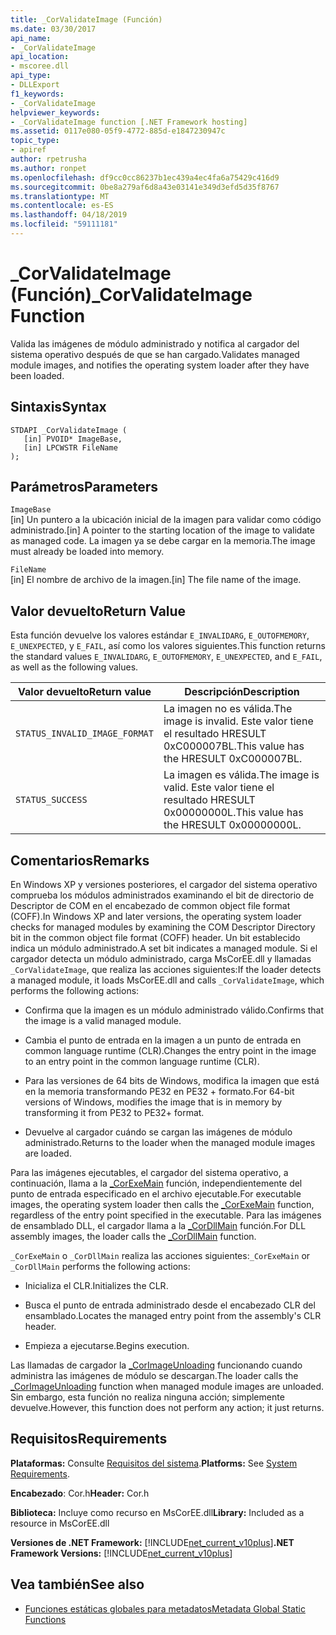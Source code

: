 ```yaml
---
title: _CorValidateImage (Función)
ms.date: 03/30/2017
api_name:
- _CorValidateImage
api_location:
- mscoree.dll
api_type:
- DLLExport
f1_keywords:
- _CorValidateImage
helpviewer_keywords:
- _CorValidateImage function [.NET Framework hosting]
ms.assetid: 0117e080-05f9-4772-885d-e1847230947c
topic_type:
- apiref
author: rpetrusha
ms.author: ronpet
ms.openlocfilehash: df9cc0cc86237b1ec439a4ec4fa6a75429c416d9
ms.sourcegitcommit: 0be8a279af6d8a43e03141e349d3efd5d35f8767
ms.translationtype: MT
ms.contentlocale: es-ES
ms.lasthandoff: 04/18/2019
ms.locfileid: "59111181"
---
```

# <a name="corvalidateimage-function"></a><span data-ttu-id="da5ba-102">_CorValidateImage (Función)</span><span class="sxs-lookup"><span data-stu-id="da5ba-102">_CorValidateImage Function</span></span>
<span data-ttu-id="da5ba-103">Valida las imágenes de módulo administrado y notifica al cargador del sistema operativo después de que se han cargado.</span><span class="sxs-lookup"><span data-stu-id="da5ba-103">Validates managed module images, and notifies the operating system loader after they have been loaded.</span></span>  
  
## <a name="syntax"></a><span data-ttu-id="da5ba-104">Sintaxis</span><span class="sxs-lookup"><span data-stu-id="da5ba-104">Syntax</span></span>  
  
```  
STDAPI _CorValidateImage (   
   [in] PVOID* ImageBase,  
   [in] LPCWSTR FileName  
);  
```  
  
## <a name="parameters"></a><span data-ttu-id="da5ba-105">Parámetros</span><span class="sxs-lookup"><span data-stu-id="da5ba-105">Parameters</span></span>  
 `ImageBase`  
 <span data-ttu-id="da5ba-106">[in] Un puntero a la ubicación inicial de la imagen para validar como código administrado.</span><span class="sxs-lookup"><span data-stu-id="da5ba-106">[in] A pointer to the starting location of the image to validate as managed code.</span></span> <span data-ttu-id="da5ba-107">La imagen ya se debe cargar en la memoria.</span><span class="sxs-lookup"><span data-stu-id="da5ba-107">The image must already be loaded into memory.</span></span>  
  
 `FileName`  
 <span data-ttu-id="da5ba-108">[in] El nombre de archivo de la imagen.</span><span class="sxs-lookup"><span data-stu-id="da5ba-108">[in] The file name of the image.</span></span>  
  
## <a name="return-value"></a><span data-ttu-id="da5ba-109">Valor devuelto</span><span class="sxs-lookup"><span data-stu-id="da5ba-109">Return Value</span></span>  
 <span data-ttu-id="da5ba-110">Esta función devuelve los valores estándar `E_INVALIDARG`, `E_OUTOFMEMORY`, `E_UNEXPECTED`, y `E_FAIL`, así como los valores siguientes.</span><span class="sxs-lookup"><span data-stu-id="da5ba-110">This function returns the standard values `E_INVALIDARG`, `E_OUTOFMEMORY`, `E_UNEXPECTED`, and `E_FAIL`, as well as the following values.</span></span>  
  
|<span data-ttu-id="da5ba-111">Valor devuelto</span><span class="sxs-lookup"><span data-stu-id="da5ba-111">Return value</span></span>|<span data-ttu-id="da5ba-112">Descripción</span><span class="sxs-lookup"><span data-stu-id="da5ba-112">Description</span></span>|  
|------------------|-----------------|  
|`STATUS_INVALID_IMAGE_FORMAT`|<span data-ttu-id="da5ba-113">La imagen no es válida.</span><span class="sxs-lookup"><span data-stu-id="da5ba-113">The image is invalid.</span></span> <span data-ttu-id="da5ba-114">Este valor tiene el resultado HRESULT 0xC000007BL.</span><span class="sxs-lookup"><span data-stu-id="da5ba-114">This value has the HRESULT 0xC000007BL.</span></span>|  
|`STATUS_SUCCESS`|<span data-ttu-id="da5ba-115">La imagen es válida.</span><span class="sxs-lookup"><span data-stu-id="da5ba-115">The image is valid.</span></span> <span data-ttu-id="da5ba-116">Este valor tiene el resultado HRESULT 0x00000000L.</span><span class="sxs-lookup"><span data-stu-id="da5ba-116">This value has the HRESULT 0x00000000L.</span></span>|  
  
## <a name="remarks"></a><span data-ttu-id="da5ba-117">Comentarios</span><span class="sxs-lookup"><span data-stu-id="da5ba-117">Remarks</span></span>  
 <span data-ttu-id="da5ba-118">En Windows XP y versiones posteriores, el cargador del sistema operativo comprueba los módulos administrados examinando el bit de directorio de Descriptor de COM en el encabezado de common object file format (COFF).</span><span class="sxs-lookup"><span data-stu-id="da5ba-118">In Windows XP and later versions, the operating system loader checks for managed modules by examining the COM Descriptor Directory bit in the common object file format (COFF) header.</span></span> <span data-ttu-id="da5ba-119">Un bit establecido indica un módulo administrado.</span><span class="sxs-lookup"><span data-stu-id="da5ba-119">A set bit indicates a managed module.</span></span> <span data-ttu-id="da5ba-120">Si el cargador detecta un módulo administrado, carga MsCorEE.dll y llamadas `_CorValidateImage`, que realiza las acciones siguientes:</span><span class="sxs-lookup"><span data-stu-id="da5ba-120">If the loader detects a managed module, it loads MsCorEE.dll and calls `_CorValidateImage`, which performs the following actions:</span></span>  
  
-   <span data-ttu-id="da5ba-121">Confirma que la imagen es un módulo administrado válido.</span><span class="sxs-lookup"><span data-stu-id="da5ba-121">Confirms that the image is a valid managed module.</span></span>  
  
-   <span data-ttu-id="da5ba-122">Cambia el punto de entrada en la imagen a un punto de entrada en common language runtime (CLR).</span><span class="sxs-lookup"><span data-stu-id="da5ba-122">Changes the entry point in the image to an entry point in the common language runtime (CLR).</span></span>  
  
-   <span data-ttu-id="da5ba-123">Para las versiones de 64 bits de Windows, modifica la imagen que está en la memoria transformando PE32 en PE32 + formato.</span><span class="sxs-lookup"><span data-stu-id="da5ba-123">For 64-bit versions of Windows, modifies the image that is in memory by transforming it from PE32 to PE32+ format.</span></span>  
  
-   <span data-ttu-id="da5ba-124">Devuelve al cargador cuándo se cargan las imágenes de módulo administrado.</span><span class="sxs-lookup"><span data-stu-id="da5ba-124">Returns to the loader when the managed module images are loaded.</span></span>  
  
 <span data-ttu-id="da5ba-125">Para las imágenes ejecutables, el cargador del sistema operativo, a continuación, llama a la [_CorExeMain](../../../../docs/framework/unmanaged-api/hosting/corexemain-function.md) función, independientemente del punto de entrada especificado en el archivo ejecutable.</span><span class="sxs-lookup"><span data-stu-id="da5ba-125">For executable images, the operating system loader then calls the [_CorExeMain](../../../../docs/framework/unmanaged-api/hosting/corexemain-function.md) function, regardless of the entry point specified in the executable.</span></span> <span data-ttu-id="da5ba-126">Para las imágenes de ensamblado DLL, el cargador llama a la [_CorDllMain](../../../../docs/framework/unmanaged-api/hosting/cordllmain-function.md) función.</span><span class="sxs-lookup"><span data-stu-id="da5ba-126">For DLL assembly images, the loader calls the [_CorDllMain](../../../../docs/framework/unmanaged-api/hosting/cordllmain-function.md) function.</span></span>  
  
 <span data-ttu-id="da5ba-127">`_CorExeMain` o `_CorDllMain` realiza las acciones siguientes:</span><span class="sxs-lookup"><span data-stu-id="da5ba-127">`_CorExeMain` or `_CorDllMain` performs the following actions:</span></span>  
  
-   <span data-ttu-id="da5ba-128">Inicializa el CLR.</span><span class="sxs-lookup"><span data-stu-id="da5ba-128">Initializes the CLR.</span></span>  
  
-   <span data-ttu-id="da5ba-129">Busca el punto de entrada administrado desde el encabezado CLR del ensamblado.</span><span class="sxs-lookup"><span data-stu-id="da5ba-129">Locates the managed entry point from the assembly's CLR header.</span></span>  
  
-   <span data-ttu-id="da5ba-130">Empieza a ejecutarse.</span><span class="sxs-lookup"><span data-stu-id="da5ba-130">Begins execution.</span></span>  
  
 <span data-ttu-id="da5ba-131">Las llamadas de cargador la [_CorImageUnloading](../../../../docs/framework/unmanaged-api/hosting/corimageunloading-function.md) funcionando cuando administra las imágenes de módulo se descargan.</span><span class="sxs-lookup"><span data-stu-id="da5ba-131">The loader calls the [_CorImageUnloading](../../../../docs/framework/unmanaged-api/hosting/corimageunloading-function.md) function when managed module images are unloaded.</span></span> <span data-ttu-id="da5ba-132">Sin embargo, esta función no realiza ninguna acción; simplemente devuelve.</span><span class="sxs-lookup"><span data-stu-id="da5ba-132">However, this function does not perform any action; it just returns.</span></span>  
  
## <a name="requirements"></a><span data-ttu-id="da5ba-133">Requisitos</span><span class="sxs-lookup"><span data-stu-id="da5ba-133">Requirements</span></span>  
 <span data-ttu-id="da5ba-134">**Plataformas:** Consulte [Requisitos del sistema](../../../../docs/framework/get-started/system-requirements.md).</span><span class="sxs-lookup"><span data-stu-id="da5ba-134">**Platforms:** See [System Requirements](../../../../docs/framework/get-started/system-requirements.md).</span></span>  
  
 <span data-ttu-id="da5ba-135">**Encabezado**: Cor.h</span><span class="sxs-lookup"><span data-stu-id="da5ba-135">**Header:** Cor.h</span></span>  
  
 <span data-ttu-id="da5ba-136">**Biblioteca:** Incluye como recurso en MsCorEE.dll</span><span class="sxs-lookup"><span data-stu-id="da5ba-136">**Library:** Included as a resource in MsCorEE.dll</span></span>  
  
 <span data-ttu-id="da5ba-137">**Versiones de .NET Framework:** [!INCLUDE[net_current_v10plus](../../../../includes/net-current-v10plus-md.md)]</span><span class="sxs-lookup"><span data-stu-id="da5ba-137">**.NET Framework Versions:** [!INCLUDE[net_current_v10plus](../../../../includes/net-current-v10plus-md.md)]</span></span>  
  
## <a name="see-also"></a><span data-ttu-id="da5ba-138">Vea también</span><span class="sxs-lookup"><span data-stu-id="da5ba-138">See also</span></span>

- [<span data-ttu-id="da5ba-139">Funciones estáticas globales para metadatos</span><span class="sxs-lookup"><span data-stu-id="da5ba-139">Metadata Global Static Functions</span></span>](../../../../docs/framework/unmanaged-api/metadata/metadata-global-static-functions.md)
